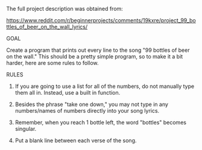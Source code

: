 The full project description was obtained from:

https://www.reddit.com/r/beginnerprojects/comments/19kxre/project_99_bottles_of_beer_on_the_wall_lyrics/

GOAL

Create a program that prints out every line to the song "99 bottles of beer on the wall." This should be a pretty simple program, so to make it a bit harder, here are some rules to follow.

RULES

1.  If you are going to use a list for all of the numbers, do not manually type them all in. Instead, use a built in function.

2.  Besides the phrase "take one down," you may not type in any numbers/names of numbers directly into your song lyrics.

3.  Remember, when you reach 1 bottle left, the word "bottles" becomes singular.

4.  Put a blank line between each verse of the song.


